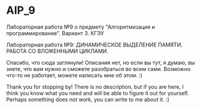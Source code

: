 # AIP_9
Лабораторная работа №9 о предмету "Алгоритмизация и программирование". Вариант 3. КГЭУ

Лабораторная работа №9: ДИНАМИЧЕСКОЕ ВЫДЕЛЕНИЕ ПАМЯТИ. РАБОТА СО ВЛОЖЕННЫМИ ЦИКЛАМИ.

Спасибо, что сюда заглянули!
Описания нет, но если вы тут, я думаю, вы знете, что вам нужно и сможете разобраться во всем сами.
Возможно что-то не работает, можете написать мне об этом. :)

Thank you for stopping by!
There is no description, but if you are here, I think you know what you need and will be able to figure it out for yourself.
Perhaps something does not work, you can write to me about it. :)
